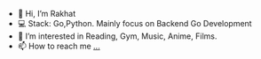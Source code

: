 - 👋 Hi, I’m Rakhat
- 💻 Stack: Go,Python. Mainly focus on Backend Go Development
- 👀 I’m interested in Reading, Gym, Music, Anime, Films.
- 📫 How to reach me [...](https://www.instagram.com/rakhinator/)


<!---
R3iwan/R3iwan is a ✨ special ✨ repository because its `README.md` (this file) appears on your GitHub profile.
You can click the Preview link to take a look at your changes.
--->
